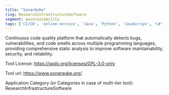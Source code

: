 ```yaml
---
title: "SonarQube"
ring: ResearchInfrastructureSoftware
segment: maintainability
tags: ['CI/CD', 'online-service', 'Java', 'Python', 'JavaScript', 'C#', 'C++', 'multi-dimensional']
---
```

Continuous code quality platform that automatically detects bugs, vulnerabilities, and code smells across multiple programming languages, providing comprehensive static analysis to improve software maintainability, security, and reliability.

Tool License: https://spdx.org/licenses/GPL-3.0-only

Tool url: https://www.sonarqube.org/

Application Category (or Categories in case of multi-tier tool): ResearchInfrastructureSoftware

